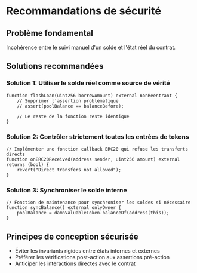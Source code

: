 # Recommandations de sécurité

## Problème fondamental
Incohérence entre le suivi manuel d'un solde et l'état réel du contrat.

## Solutions recommandées

### Solution 1: Utiliser le solde réel comme source de vérité
```solidity
function flashLoan(uint256 borrowAmount) external nonReentrant {
    // Supprimer l'assertion problématique
    // assert(poolBalance == balanceBefore);
    
    // Le reste de la fonction reste identique
}
```

### Solution 2: Contrôler strictement toutes les entrées de tokens
```solidity
// Implémenter une fonction callback ERC20 qui refuse les transferts directs
function onERC20Received(address sender, uint256 amount) external returns (bool) {
    revert("Direct transfers not allowed");
}
```

### Solution 3: Synchroniser le solde interne
```solidity
// Fonction de maintenance pour synchroniser les soldes si nécessaire
function syncBalance() external onlyOwner {
    poolBalance = damnValuableToken.balanceOf(address(this));
}
```

## Principes de conception sécurisée
- Éviter les invariants rigides entre états internes et externes
- Préférer les vérifications post-action aux assertions pré-action
- Anticiper les interactions directes avec le contrat